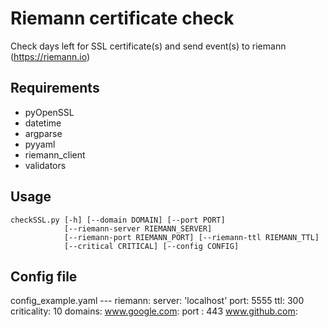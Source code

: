 # Riemann certificate check
Check days left for SSL certificate(s) and send event(s) to riemann (https://riemann.io)

## Requirements
* pyOpenSSL
* datetime
* argparse
* pyyaml
* riemann_client
* validators

## Usage
    checkSSL.py [-h] [--domain DOMAIN] [--port PORT]
                [--riemann-server RIEMANN_SERVER]
                [--riemann-port RIEMANN_PORT] [--riemann-ttl RIEMANN_TTL]
                [--critical CRITICAL] [--config CONFIG]
                
## Config file

config_example.yaml
    ---
    riemann:
      server: 'localhost'
      port: 5555
      ttl: 300
    criticality: 10
    domains:
      www.google.com:
        port : 443
      www.github.com: